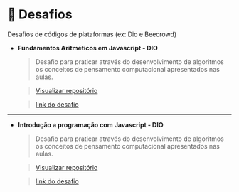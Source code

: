 # 👾 Desafios

Desafios de códigos de plataformas (ex: Dio e Beecrowd)

- **Fundamentos Aritméticos em Javascript - DIO**

  > Desafio para praticar através do desenvolvimento de algoritmos os conceitos de pensamento computacional apresentados nas aulas.

  > [Visualizar repositório](./Fundamentos%20Aritm%C3%A9ticos%20em%20JavaScript/)

  > [link do desafio](https://web.dio.me/coding/fundamentos-aritmeticos-em-javascript/algorithm/quantidade-de-numeros-positivos?back=/track/html-web-developer)

---

- **Introdução a programação com Javascript - DIO**

  > Desafio para praticar através do desenvolvimento de algoritmos os conceitos de pensamento computacional apresentados nas aulas.

  > [Visualizar repositório](./Introdu%C3%A7%C3%A3o%20a%20Programa%C3%A7%C3%A3o%20com%20JavaScript/)

  > [link do desafio](https://web.dio.me/coding/introducao-a-programacao-com-javascript/algorithm/visita-na-feira?back=/track/html-web-developer)
